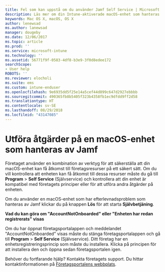 ```yaml
---
title: Fel som kan uppstå om du använder Jamf Self Service | Microsoft Docs
description: Läs mer om din Intune-aktiverade macOS-enhet som hanteras av Jamf.
keywords: Mac OS X, macOS, OS X
author: lenewsad
ms.author: lanewsad
manager: dougeby
ms.date: 12/06/2017
ms.topic: article
ms.prod: ''
ms.service: microsoft-intune
ms.technology: ''
ms.assetid: 56771f9f-0583-4df8-b3e9-3f0d8edee172
searchScope:
- User help
ROBOTS: ''
ms.reviewer: elocholi
ms.suite: ems
ms.custom: intune-enduser
ms.openlocfilehash: 9e6935dd5f25e14a5cef44d899c647d2927ebbbb
ms.sourcegitcommit: 490365fb8b5405f323b4358fb1ec9dfdd9ff2d58
ms.translationtype: HT
ms.contentlocale: sv-SE
ms.lasthandoff: 08/29/2018
ms.locfileid: "43147085"
---
```

# <a name="performing-actions-on-a-macos-device-managed-by-jamf"></a>Utföra åtgärder på en macOS-enhet som hanteras av Jamf

Företaget använder en kombination av verktyg för att säkerställa att din macOS-enhet kan få åtkomst till företagsresurser på ett säkert sätt. Om du vill kontrollera att enheten kan få åtkomst till dessa resurser måste du gå till **Program** > **Self Service** (Självservice) och kontrollera att din enhet är kompatibel med företagets principer eller för att utföra andra åtgärder på enheten.

Om du använder en macOS-enhet som har efterlevnadsproblem som hanteras av Jamf klickar du på knappen **Lös** för att starta **Självbetjäning**.

__Vad du kan göra om "AccountNotOnboarded" eller "Enheten har redan registrerats" visas__

Om du har öppnat företagsportalappen och meddelandet "AccountNotOnboarded" visas måste du stänga företagsportalappen och gå till **Program** > **Self Service** (Självservice). Ditt företag har en enhetsregistreringsprincip som måste du installera. Klicka på principen för att installera den och öppna sedan företagsportalen igen.

Behöver du fortfarande hjälp? Kontakta företagets support. Du hittar kontaktinformationen på [Företagsportalens webbplats](https://go.microsoft.com/fwlink/?linkid=2010980).
